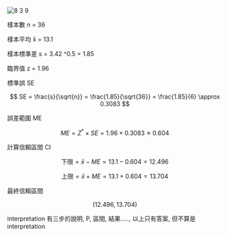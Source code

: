 ![8 3 9](https://github.com/user-attachments/assets/7b94982f-0145-4bad-8c86-4a6db2ccd84c)

樣本數 n = 36

樣本平均 x̄ = 13.1

樣本標準差  s  = 3.42 ^0.5 = 1.85

臨界值 z = 1.96

標準誤 SE

$$
SE = \frac{s}{\sqrt{n}} = \frac{1.85}{\sqrt{36}} = \frac{1.85}{6} \approx 0.3083
$$

誤差範圍 ME

$$
ME = Z^* \times SE = 1.96 \times 0.3083 \approx 0.604
$$

計算信賴區間 CI

$$
\text{下限} = \bar{x} - ME = 13.1 - 0.604 = 12.496
$$

$$
\text{上限} = \bar{x} + ME = 13.1 + 0.604 = 13.704
$$

最終信賴區間

$$
(12.496, 13.704)
$$

interpretation 有三步的說明, P, 區間, 結果....., 以上只有答案, 但不算是 interpretation
